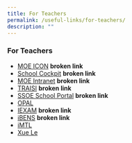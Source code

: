 ```yaml
---
title: For Teachers
permalink: /useful-links/for-teachers/
description: ""
---
```

### **For Teachers**

*   [MOE ICON](https://icon.moe.edu.sg/) **broken link**
*   [School Cockpit](https://schoolcockpit.moe.gov.sg/) **broken link**
*   [MOE Intranet](https://intranet.moe.gov.sg/Pages/Home.aspx) **broken link**
*   [TRAISI](https://traisi.moe.gov.sg/AD/login.asp) **broken link**
*   [SSOE School Portal](https://ssoe2.moe.edu.sg/) **broken link**
*   [OPAL](https://www.opal2.moe.edu.sg/app/learner) 
*   [IEXAM](https://iexams.moe.gov.sg/xe/login.do) **broken link**
*   [iBENS](http://ibens.moe.gov.sg/rm/)   **broken link**
*   [iMTL](https://imtl.moe.edu.sg/cos/o.x?c=/ca7_imtl/user&func=login) 
*   [Xue Le](http://chinese4kids.net/xuele-a-great-chinese-learning-website-from-singapore/)